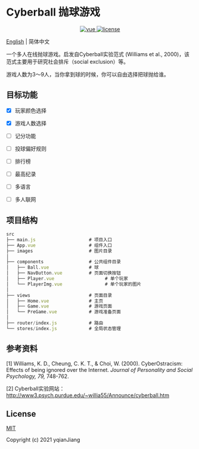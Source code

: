 # Cyberball 抛球游戏

<p align="center">
  <a href="https://github.com/vuejs/vue">
    <img src="https://img.shields.io/badge/vue-3.1.1-brightgreen.svg" alt="vue">
  </a>
  <a href="https://github.com/yqianjiang/CyberBall/blob/main/LICENSE">
    <img src="https://img.shields.io/github/license/mashape/apistatus.svg" alt="license">
  </a>
</p>


[English](./README.md) | 简体中文




一个多人在线抛球游戏。启发自Cyberball实验范式 (Williams et al., 2000)，该范式主要用于研究社会排斥（social exclusion）等。

游戏人数为3～9人，当你拿到球的时候，你可以自由选择把球抛给谁。



## 目标功能

- [x] 玩家颜色选择
- [x] 游戏人数选择
- [ ] 记分功能
- [ ] 投球偏好规则
- [ ] 排行榜
- [ ] 最高纪录
- [ ] 多语言
- [ ] 多人联网



## 项目结构

```js
src
├── main.js                    # 项目入口
├── App.vue                    # 组件入口
├── images                     # 图片目录
│
├── components                 # 公共组件目录
│   ├── Ball.vue               # 球
│   ├── NavButton.vue          # 页面切换按钮
│   ├── Player.vue     				 # 单个玩家
│   └── PlayerImg.vue  				 # 单个玩家的图片
│
├── views                      # 页面目录
│   ├── Home.vue               # 主页
│   ├── Game.vue               # 游戏页面
│   └── PreGame.vue            # 游戏准备页面
│
├── router/index.js            # 路由
└── stores/index.js            # 全局状态管理 
```



## 参考资料

[1] Williams, K. D., Cheung, C. K. T., & Choi, W. (2000). CyberOstracism: Effects of being ignored over the Internet. *Journal of Personality and Social Psychology, 79,* 748-762.

[2] Cyberball实验网站：http://www3.psych.purdue.edu/~willia55/Announce/cyberball.htm



## License

[MIT](https://github.com/yqianjiang/CyberBall/blob/main/LICENSE)

Copyright (c) 2021 yqianJiang
